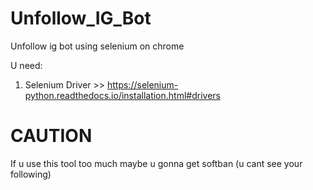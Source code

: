 # Unfollow_IG_Bot
Unfollow ig bot using selenium on chrome

U need:
1. Selenium Driver >> https://selenium-python.readthedocs.io/installation.html#drivers

# CAUTION
If u use this tool too much maybe u gonna get softban (u cant see your following)
